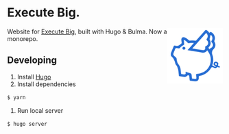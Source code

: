 # Execute Big.

<img src="/static/img/logo-square.png" width="130" alt="Execute Pig" align="right">

Website for [Execute Big](https://executebig.org), built with Hugo & Bulma. Now a monorepo.

## Developing

1. Install [Hugo](https://gohugo.io/getting-started/installing/)
1. Install dependencies
```bash
$ yarn
```
1. Run local server
```bash
$ hugo server
```